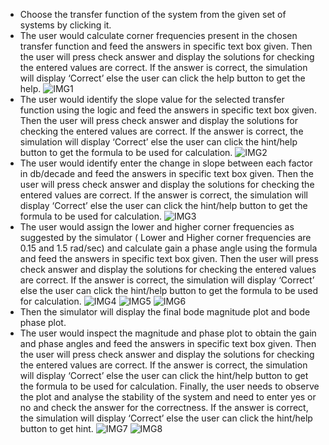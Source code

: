 * Choose the transfer function of the system from the given set of systems by clicking it.
* The user would calculate corner frequencies present in the chosen transfer function and feed the answers in specific text box given. Then the user will press check answer and display the solutions for checking the entered values are correct. If the answer is correct, the simulation will display ‘Correct’ else the user can click the help button to get the help.
![IMG1](https://user-images.githubusercontent.com/109040505/179450069-f626debf-99ec-4d96-8330-beb569dc55ab.PNG)
* The user would identify the slope value for the selected transfer function using the logic and feed the answers in specific text box given. Then the user will press check answer and display the solutions for checking the entered values are correct. If the answer is correct, the simulation will display ‘Correct’ else the user can click the hint/help button to get the formula to be used for calculation.
![IMG2](https://user-images.githubusercontent.com/109040505/179450072-6872943f-1548-40b3-8b97-15ad609213ab.PNG)
* The user would identify enter the change in slope between each factor in db/decade and feed the answers in specific text box given. Then the user will press check answer and display the solutions for checking the entered values are correct. If the answer is correct, the simulation will display ‘Correct’ else the user can click the hint/help button to get the formula to be used for calculation.
![IMG3](https://user-images.githubusercontent.com/109040505/179450073-78aedf8d-4a20-4464-87ba-589f63bea26a.PNG) 
* The user would assign the lower and higher corner frequencies as suggested by the simulator ( Lower and Higher corner frequencies are 0.15 and 1.5 rad/sec) and calculate gain a phase angle using the formula and feed the answers in specific text box given. Then the user will press check answer and display the solutions for checking the entered values are correct. If the answer is correct, the simulation will display ‘Correct’ else the user can click the hint/help button to get the formula to be used for calculation.
![IMG4](https://user-images.githubusercontent.com/109040505/179450074-f159446c-403c-4aff-b6f6-c0053a3682f4.PNG)
![IMG5](https://user-images.githubusercontent.com/109040505/179450075-dec2d90c-fa6e-45e8-948a-adb7a1c443e0.PNG)
![IMG6](https://user-images.githubusercontent.com/109040505/179450076-0b9a3814-c6a4-4810-96f9-3ea841fa5841.PNG)
* Then the simulator will display the final bode magnitude plot and bode phase plot.
* The user would inspect the magnitude and phase plot to obtain the gain and phase angles and feed the answers in specific text box given. Then the user will press check answer and display the solutions for checking the entered values are correct. If the answer is correct, the simulation will display ‘Correct’ else the user can click the hint/help button to get the formula to be used for calculation. Finally, the user needs to observe the plot and analyse the stability of the system and need to enter yes or no and check the answer for the correctness. If the answer is correct, the simulation will display ‘Correct’ else the user can click the hint/help button to get hint.
![IMG7](https://user-images.githubusercontent.com/109040505/179450078-e3779c6a-246b-40d2-be61-dcec417d3aeb.PNG)
![IMG8](https://user-images.githubusercontent.com/109040505/179450082-6e16f568-fe03-4c91-a7c4-21db35ec4ddd.PNG)
